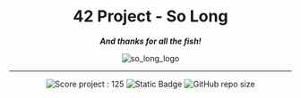 <h1 align="center">
	42 Project - So Long
</h1>

<p align="center">
	<b><i> And thanks for all the fish! </i></b>
</p>

<p align="center">
	<img src="https://raw.githubusercontent.com/ayogun/42-project-badges/refs/heads/main/badges/so_longm.png" alt="so_long_logo" />
</p>

---
<p align="center">
	<img src="https://img.shields.io/badge/Score-125-green?style=none&logo=42" alt="Score project : 125"/>
	<img alt="Static Badge" src="https://img.shields.io/badge/Outstanding-3-blue?style=none&logo=42">
	<img alt="GitHub repo size" src="https://img.shields.io/github/repo-size/LeSabreDeDieu/so_long?style=none&logo=github">
</p>
